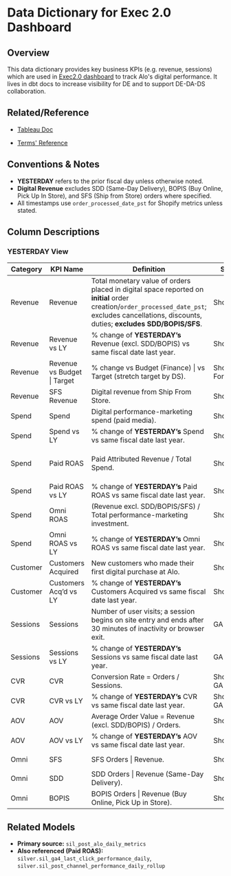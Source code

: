 # Data Dictionary for Exec 2.0 Dashboard 
## Overview
This data dictionary provides key business KPIs (e.g. revenue, sessions) which are used in [Exec2.0 dashboard](https://10ay.online.tableau.com/#/site/alo/views/ExecDash2_0DateRangeTabDRAFT/Yesterday) to track Alo's digital performance. It lives in dbt docs to increase visibility for DE and to support DE-DA-DS collaboration.

## Related/Reference
- [Tableau Doc](https://10ay.online.tableau.com/t/alo/views/DataDictionary/ExecutiveDashboardDataDictionary)

- [Terms' Reference](https://alodigital.atlassian.net/wiki/spaces/AD/pages/1572044846/Dashboard+Metrics+Data+Dictionary+-+Alo+Yoga+WIP)

## Conventions & Notes 
- **YESTERDAY** refers to the prior fiscal day unless otherwise noted.
- **Digital Revenue** excludes SDD (Same-Day Delivery), BOPIS (Buy Online, Pick Up In Store), and SFS (Ship from Store) orders where specified.
- All timestamps use `order_processed_date_pst` for Shopify metrics unless stated.

## Column Descriptions

### YESTERDAY View

| Category | KPI Name | Definition | Source | Original Name | Upstream Table |
|---|---|---|---|---|---|
| Revenue | Revenue | Total monetary value of orders placed in digital space reported on **initial** order creation/`order_processed_date_pst`; excludes cancellations, discounts, duties; **excludes SDD/BOPIS/SFS**. | Shopify | `revenue_less_sfs` | `sil_post_alo_daily_metrics` |
| Revenue | Revenue vs LY | % change of **YESTERDAY’s** Revenue (excl. SDD/BOPIS) vs same fiscal date last year. | Shopify | `revenue` | `sil_post_alo_daily_metrics` |
| Revenue | Revenue vs Budget \| Target | % change vs Budget (Finance) \| vs Target (stretch target by DS). | Shopify, Forecasting | `target`; `stretch_target` | `sil_post_alo_daily_metrics` |
| Revenue | SFS Revenue | Digital revenue from Ship From Store. | Shopify | `sfs_revenue` | `sil_post_alo_daily_metrics` |
| Spend | Spend | Digital performance-marketing spend (paid media). | Shopify | `spend` | `sil_post_alo_daily_metrics` |
| Spend | Spend vs LY | % change of **YESTERDAY’s** Spend vs same fiscal date last year. | Shopify | `spend` | `sil_post_alo_daily_metrics` |
| Spend | Paid ROAS | Paid Attributed Revenue / Total Spend. | Shopify | `paid_roas` | `paid_revenue_adj` from `silver.sil_ga4_last_click_performance_daily`, `silver.sil_post_channel_performance_daily_rollup` *(planned migration to `sil_post_alo_daily_metrics`)* |
| Spend | Paid ROAS vs LY | % change of **YESTERDAY’s** Paid ROAS vs same fiscal date last year. | Shopify | `paid_roas` | same as above |
| Spend | Omni ROAS | (Revenue excl. SDD/BOPIS/SFS) / Total performance-marketing investment. | Shopify | `roas` | `silver.sil_post_channel_performance_daily_rollup` |
| Spend | Omni ROAS vs LY | % change of **YESTERDAY’s** Omni ROAS vs same fiscal date last year. | Shopify | `roas` | `sil_post_alo_daily_metrics` |
| Customer | Customers Acquired | New customers who made their first digital purchase at Alo. | Shopify | `new_customers` | `sil_post_alo_daily_metrics` |
| Customer | Customers Acq’d vs LY | % change of **YESTERDAY’s** Customers Acquired vs same fiscal date last year. | Shopify | `new_customers` | `sil_post_alo_daily_metrics` |
| Sessions | Sessions | Number of user visits; a session begins on site entry and ends after 30 minutes of inactivity or browser exit. | GA | `sessions` | `sil_post_alo_daily_metrics` |
| Sessions | Sessions vs LY | % change of **YESTERDAY’s** Sessions vs same fiscal date last year. | GA | `sessions` | `sil_post_alo_daily_metrics` |
| CVR | CVR | Conversion Rate = Orders / Sessions. | Shopify / GA | `orders/sessions` | `sil_post_alo_daily_metrics` |
| CVR | CVR vs LY | % change of **YESTERDAY’s** CVR vs same fiscal date last year. | Shopify / GA | `orders/sessions` | `sil_post_alo_daily_metrics` |
| AOV | AOV | Average Order Value = Revenue (excl. SDD/BOPIS) / Orders. | Shopify | `revenue/orders` | `sil_post_alo_daily_metrics` |
| AOV | AOV vs LY | % change of **YESTERDAY’s** AOV vs same fiscal date last year. | Shopify | `revenue/orders` | `sil_post_alo_daily_metrics` |
| Omni | SFS | SFS Orders \| Revenue. | Shopify | `sfs_orders`, `sfs_revenue` | `sil_post_alo_daily_metrics` |
| Omni | SDD | SDD Orders \| Revenue (Same-Day Delivery). | Shopify | `sdd_orders`, `sdd_revenue` | `sil_post_alo_daily_metrics` |
| Omni | BOPIS | BOPIS Orders \| Revenue (Buy Online, Pick Up in Store). | Shopify | `bopis_orders`, `bopis_revenue` | `sil_post_alo_daily_metrics` |


## Related Models
- **Primary source:** `sil_post_alo_daily_metrics`  
- **Also referenced (Paid ROAS):** `silver.sil_ga4_last_click_performance_daily`, `silver.sil_post_channel_performance_daily_rollup`
